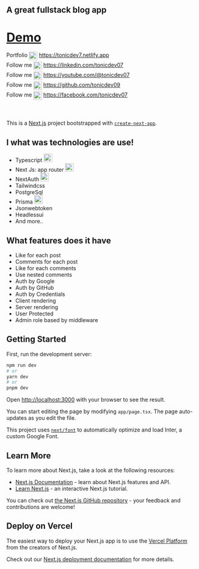 ## A great fullstack blog app
<h1><a href="https://toniblog.vercel.app" style="font-size: 32px">Demo</a></h1>

<div>    <div
      style="display: flex; justify-items: center; gap: 4px; margin-bottom: 4px"
    >
      Portfolio
      <a
        style="display: flex; justify-items: center; gap: 4px"
        target="_blank"
        href="https://tonicdev7.netlify.app"
      >
        <img
          src="https://cdn-icons-png.flaticon.com/128/3308/3308395.png"
          alt="YouTube"
          style="display: flex; justify-items: center; gap: 4px"
          width="22"
          height="22"
        />
        https://tonicdev7.netlify.app</a
      >
    </div>
    <div
      style="display: flex; justify-items: center; gap: 4px; margin-bottom: 4px"
    >
      Follow me
      <a
        target="_blank"
        style="display: flex; justify-items: center; gap: 4px"
        href="https://linkedin.com/tonicdev07"
      >
        <img
          src="https://cdn-icons-png.flaticon.com/128/3536/3536505.png"
          alt="YouTube"
          width="22"
          height="22"
        />
        https://linkedin.com/tonicdev07</a
      >
    </div>
    <div
      style="display: flex; justify-items: center; gap: 4px; margin-bottom: 4px"
    >
      Follow me
      <a
        target="_blank"
        style="display: flex; justify-items: center; gap: 4px"
        href="https://youtube.com/@tonicdev07"
      >
        <img
          src="https://cdn-icons-png.flaticon.com/128/3670/3670147.png"
          alt="YouTube"
          width="22"
          height="22"
        />
        https://youtube.com/@tonicdev07</a
      >
    </div>
    <div
      style="display: flex; justify-items: center; gap: 4px; margin-bottom: 4px"
    >
      Follow me
      <a
        target="_blank"
        style="display: flex; justify-items: center; gap: 4px"
        href="https://github.com/tonicdev09"
      >
        <img
          src="https://cdn-icons-png.flaticon.com/128/2111/2111432.png"
          alt="YouTube"
          width="22"
          height="22"
        />
        https://github.com/tonicdev09</a
      >
    </div>
    <div
      style="display: flex; justify-items: center; gap: 4px; margin-bottom: 4px"
    >
      Follow me
      <a
        target="_blank"
        style="display: flex; justify-items: center; gap: 4px"
        href="https://facebook.com/tonicdev07"
      >
        <img
          src="https://cdn-icons-png.flaticon.com/128/733/733547.png"
          alt="YouTube"
          width="22"
          height="22"
        />
        https://facebook.com/tonicdev07</a
      >
    </div></div><br> <br>

This is a [Next.js](https://nextjs.org/) project bootstrapped with [`create-next-app`](https://github.com/vercel/next.js/tree/canary/packages/create-next-app).

## I what was technologies are use!

- Typescript <img
          src="https://t3.ftcdn.net/jpg/02/35/26/30/240_F_235263034_miJw2igmixo7ymCqhHZ7c8wp9kaujzfM.jpg"
          alt="YouTube"
          width="22"
          height="22"
        />
- Next Js: app router <img
          src="https://t3.ftcdn.net/jpg/02/35/26/30/240_F_235263034_miJw2igmixo7ymCqhHZ7c8wp9kaujzfM.jpg"
          alt="YouTube"
          width="22"
          height="22"
        />
- NextAuth <img
          src="https://t3.ftcdn.net/jpg/02/35/26/30/240_F_235263034_miJw2igmixo7ymCqhHZ7c8wp9kaujzfM.jpg"
          alt="YouTube"
          width="22"
          height="22"
        />
- Tailwindcss
- PostgreSql
- Prisma <img
          src="https://t3.ftcdn.net/jpg/02/35/26/30/240_F_235263034_miJw2igmixo7ymCqhHZ7c8wp9kaujzfM.jpg"
          alt="YouTube"
          width="22"
          height="22"
        />
- Jsonwebtoken
- Headlessui
- And more..

## What features does it have

- Like for each post
- Comments for each post
- Like for each comments
- Use nested comments
- Auth by Google
- Auth by GitHub
- Auth by Credentials
- Client rendering
- Server rendering
- User Protected
- Admin role based by middleware

## Getting Started

First, run the development server:

```bash
npm run dev
# or
yarn dev
# or
pnpm dev
```

Open [http://localhost:3000](http://localhost:3000) with your browser to see the result.

You can start editing the page by modifying `app/page.tsx`. The page auto-updates as you edit the file.

This project uses [`next/font`](https://nextjs.org/docs/basic-features/font-optimization) to automatically optimize and load Inter, a custom Google Font.

## Learn More

To learn more about Next.js, take a look at the following resources:

- [Next.js Documentation](https://nextjs.org/docs) - learn about Next.js features and API.
- [Learn Next.js](https://nextjs.org/learn) - an interactive Next.js tutorial.

You can check out [the Next.js GitHub repository](https://github.com/vercel/next.js/) - your feedback and contributions are welcome!

## Deploy on Vercel

The easiest way to deploy your Next.js app is to use the [Vercel Platform](https://vercel.com/new?utm_medium=default-template&filter=next.js&utm_source=create-next-app&utm_campaign=create-next-app-readme) from the creators of Next.js.

Check out our [Next.js deployment documentation](https://nextjs.org/docs/deployment) for more details.
